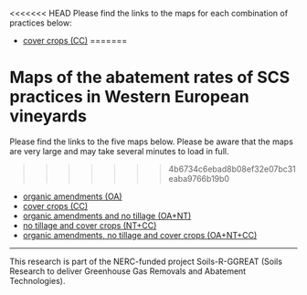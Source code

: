 <<<<<<< HEAD
Please find the links to the maps for each combination of practices below:
- [cover crops (CC)](./CC.html)
=======
# Maps of the abatement rates of SCS practices in Western European vineyards

Please find the links to the five maps below. 
Please be aware that the maps are very large and may take several minutes to load in full.
>>>>>>> 4b6734c6ebad8b08ef32e07bc31eaba9766b19b0
- [organic amendments (OA)](./OA.html)
- [cover crops (CC)](./CC.html)
- [organic amendments and no tillage (OA+NT)](./OA+NT.html)
- [no tillage and cover crops (NT+CC)](./NT+CC.html)
- [organic amendments, no tillage and cover crops (OA+NT+CC)](./OA+NT+CC.html)

---

This research is part of the NERC-funded project Soils-R-GGREAT (Soils Research to deliver Greenhouse Gas Removals and Abatement Technologies).
